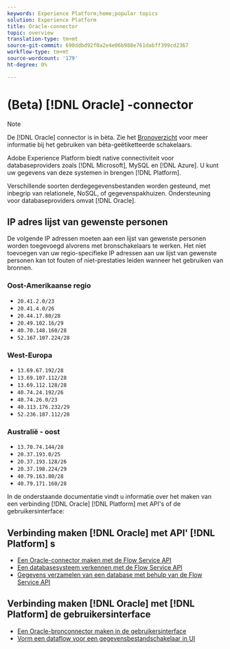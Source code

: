 ```yaml
---
keywords: Experience Platform;home;popular topics
solution: Experience Platform
title: Oracle-connector
topic: overview
translation-type: tm+mt
source-git-commit: 690ddbd92f0a2e4e06b988e761dabff399cd2367
workflow-type: tm+mt
source-wordcount: '179'
ht-degree: 0%

---
```



# (Beta) [!DNL Oracle] -connector

>[!NOTE]
>
>De [!DNL Oracle] connector is in bèta. Zie het [Bronoverzicht](../../home.md#terms-and-conditions) voor meer informatie bij het gebruiken van bèta-geëtiketteerde schakelaars.

Adobe Experience Platform biedt native connectiviteit voor databaseproviders zoals [!DNL Microsoft], MySQL en [!DNL Azure]. U kunt uw gegevens van deze systemen in brengen [!DNL Platform].

Verschillende soorten derdegegevensbestanden worden gesteund, met inbegrip van relationele, NoSQL, of gegevenspakhuizen. Ondersteuning voor databaseproviders omvat [!DNL Oracle].

## IP adres lijst van gewenste personen

De volgende IP adressen moeten aan een lijst van gewenste personen worden toegevoegd alvorens met bronschakelaars te werken. Het niet toevoegen van uw regio-specifieke IP adressen aan uw lijst van gewenste personen kan tot fouten of niet-prestaties leiden wanneer het gebruiken van bronnen.

### Oost-Amerikaanse regio

- `20.41.2.0/23`
- `20.41.4.0/26`
- `20.44.17.80/28`
- `20.49.102.16/29`
- `40.70.148.160/28`
- `52.167.107.224/28`

### West-Europa

- `13.69.67.192/28`
- `13.69.107.112/28`
- `13.69.112.128/28`
- `40.74.24.192/26`
- `40.74.26.0/23`
- `40.113.176.232/29`
- `52.236.187.112/28`

### Australië - oost

- `13.70.74.144/28`
- `20.37.193.0/25`
- `20.37.193.128/26`
- `20.37.198.224/29`
- `40.79.163.80/28`
- `40.79.171.160/28`

In de onderstaande documentatie vindt u informatie over het maken van een verbinding [!DNL Oracle] [!DNL Platform] met API&#39;s of de gebruikersinterface:

## Verbinding maken [!DNL Oracle] met API&#39; [!DNL Platform] s

- [Een Oracle-connector maken met de Flow Service API](../../tutorials/api/create/databases/oracle.md)
- [Een databasesysteem verkennen met de Flow Service API](../../tutorials/api/explore/database-nosql.md)
- [Gegevens verzamelen van een database met behulp van de Flow Service API](../../tutorials/api/collect/database-nosql.md)

## Verbinding maken [!DNL Oracle] met [!DNL Platform] de gebruikersinterface

- [Een Oracle-bronconnector maken in de gebruikersinterface](../../tutorials/ui/create/databases/oracle.md)
- [Vorm een dataflow voor een gegevensbestandschakelaar in UI](../../tutorials/ui/dataflow/databases.md)